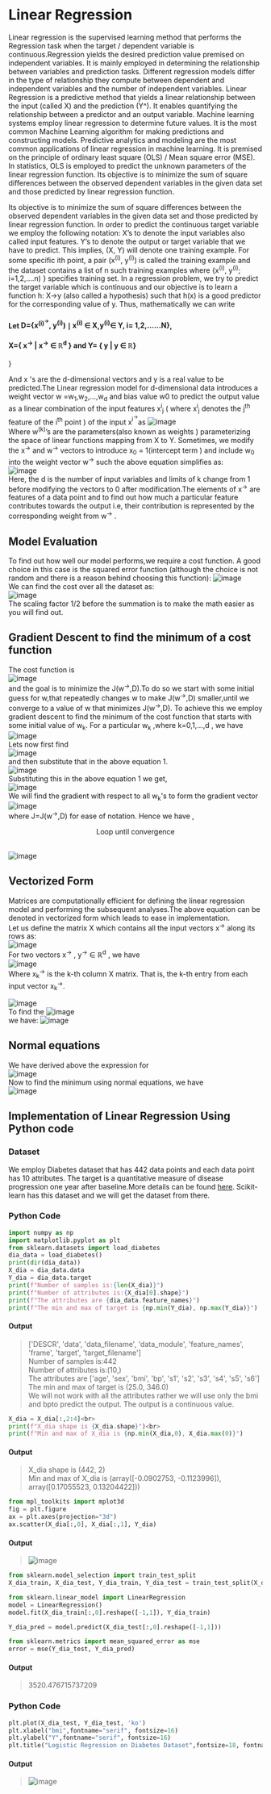 # Linear Regression

Linear regression is the supervised learning method that performs the Regression task when the target / dependent variable is continuous.Regression yields the desired prediction value premised on independent variables. It is mainly employed in determining the relationship between variables and prediction tasks. Different regression models differ in the type of relationship they compute between dependent and independent variables and the number of independent variables.
      Linear Regression is a predictive method that yields a linear relationship between the input (called X) and the prediction (Y^). It enables quantifying the relationship between a predictor and an output variable.
Machine learning systems employ linear regression to determine future values. It is the most common Machine Learning algorithm for making predictions and constructing models. Predictive analytics and modeling are the most common applications of linear regression in machine learning. It is premised on the principle of ordinary least square (OLS) / Mean square error (MSE). In statistics, OLS is employed to predict the unknown parameters of the linear regression function. Its objective is to minimize the sum of square differences between the observed dependent variables in the given data set and those predicted by linear regression function.

Its objective is to minimize the sum of square differences between the observed dependent variables in the given data set and those predicted by linear regression function. In order to predict  the continuous target variable we employ the following  notation:
  X’s to denote the input variables also called input features.
  Y’s to denote the output or target variable that we have to predict.
This implies, (X, Y) will denote one training example.
For some specific  ith  point, a pair (x<sup>(i)</sup>, y<sup>(i)</sup>) is called the training example and the dataset contains a list of n such training examples  where {x<sup>(i)</sup>, y<sup>(i)</sup>; i=1,2,….n)  } specifies training set. In a regression problem, we try to predict the target variable which is continuous and our objective is to learn a function h: X→y   (also called a hypothesis) such that h(x) is a good predictor for the corresponding value of y. 
Thus, mathematically  we can write 

#### Let **D={x<sup>(i)<sup>→</sup></sup>, y<sup>(i)</sup>)**  ∣ **x<sup>(i)</sup> ∈  X**,**y<sup>(i)</sup>∈ Y, i= 1,2,……N}**,<br>

####  **X={ x<sup>→</sup> | x<sup>→</sup> ∈ ℝ<sup>d</sup> }** and **Y= { y  |  y ∈ ℝ}**
}

And x 's  are  the d-dimensional vectors and y is a real value to be predicted.The Linear regression model for d-dimensional data introduces a weight vector w =w<sub>1</sub>,w<sub>2</sub>,...,w<sub>d</sub> and bias value w0 to predict the output value as a linear combination of the input features x<sup>i</sup><sub>j</sub>  ( where x<sup>i</sup><sub>j</sub> denotes the j<sup>th</sup> feature of the i<sup>th</sup>  point )  of the input x<sup>i<sup>→</sup></sup>as
![image](https://user-images.githubusercontent.com/97376928/160909144-6d3e6a0f-1856-44ad-957d-8f123d6e2f17.png)<br>
Where w<sup>(k)</sup>’s are the parameters(also known as weights ) parameterizing the space of linear functions mapping from X to Y. Sometimes, we modify the  x<sup>→</sup> and  w<sup>→</sup>  vectors to introduce  x<sub>0</sub> = 1(intercept term )   and include  w<sub>0</sub>  into the weight vector  w<sup>→</sup>    such the above equation simplifies as: <br>
![image](https://user-images.githubusercontent.com/97376928/160911903-a26d727e-8c5e-4911-a9b2-b5081bcf441e.png)<br>
Here, the d is the number of input variables and limits of k change from 1 before modifying the vectors to 0 after modification.The elements of x<sup>→</sup>  are features of a data point and to find out how much a particular feature contributes towards the output i.e, their contribution is represented by the corresponding weight from   w<sup>→</sup> .
## Model Evaluation
To find out how well our model performs,we require a cost function. A good choice in this case is the squared error function (although the choice is not random and there is a reason behind choosing this function):
![image](https://user-images.githubusercontent.com/97376928/160912682-6027599a-7e32-427d-b14d-55eaa591253b.png)<br>
We can find the cost over all the dataset as:<br>
![image](https://user-images.githubusercontent.com/97376928/160913118-2bf7bd36-0013-41f0-85f5-b498f6bdf5d8.png)<br>
The scaling factor 1/2 before the summation  is to make the math easier as you will find out.
## Gradient Descent to find the minimum of a cost function
The cost function is<br>
![image](https://user-images.githubusercontent.com/97376928/160913118-2bf7bd36-0013-41f0-85f5-b498f6bdf5d8.png)<br>
and the goal is to minimize the J(w<sup>→</sup>,D).To do so we start with some initial guess for w,that repeatedly changes w to make J(w<sup>→</sup>,D) smaller,until we converge to a value of w that minimizes J(w<sup>→</sup>,D).
To achieve this we employ gradient descent to find the minimum of the cost function that starts with some initial value of w<sub>k</sub>. For a particular w<sub>k</sub> ,where  k=0,1,…,d , we have<br>
![image](https://user-images.githubusercontent.com/97376928/160915298-f62757ba-c3e0-451f-b2b2-5505b612aa89.png)<br>
Lets now first find <br>
![image](https://user-images.githubusercontent.com/97376928/160916773-67b7df9c-1abe-40f5-9583-c5877ab0281a.png)<br>and then substitute that in the above equation 1.<br>
![image](https://user-images.githubusercontent.com/97376928/160917253-892a1507-f548-4630-8387-6f302c938bee.png)<br>
Substituting this in the above equation 1   we get,<br>
![image](https://user-images.githubusercontent.com/97376928/160917533-962b5a2f-e35a-41c1-80b8-80a3ab6265f9.png)<br>
We will find the gradient with respect to all  w<sub>k</sub>'s  to form the gradient vector<br>
![image](https://user-images.githubusercontent.com/97376928/160917799-ef237415-f71d-4cd9-8c93-16ca970f5165.png)<br>
where  J=J(w<sup>→</sup>,D) for ease of notation.
Hence we have ,<br>
          <center>Loop until convergence</center><br>

![image](https://user-images.githubusercontent.com/97376928/160918871-393be701-dcda-4dd5-86ed-2c128a65ea78.png)<br>

## Vectorized Form
Matrices are computationally efficient for defining the linear regression model and performing the subsequent analyses.The above equation can be denoted in vectorized form which leads to ease in implementation.<br>Let us define the matrix  X  which contains all the input vectors  x<sup>→</sup>  along its rows as:<br>
![image](https://user-images.githubusercontent.com/97376928/160919232-0cc96b44-c96b-4fd7-b7c1-827090e94d10.png)<br>
For two vectors  x<sup>→</sup> , y<sup>→</sup>  ∈ ℝ<sup>d</sup>  , we have<br>
![image](https://user-images.githubusercontent.com/97376928/160919539-d01851f8-ebe2-477d-b917-158e7f16eee8.png)<br>
 Where x<sub>k</sub><sup>→</sup> is the k-th column X matrix. That is, the k-th entry from each input vector x<sub>k</sub><sup>→</sup>.<br>

![image](https://user-images.githubusercontent.com/97376928/160920278-834219cb-4d9c-4c83-b953-fd4f1f68c00a.png)<br>To find the 
![image](https://user-images.githubusercontent.com/97376928/160920567-98990b27-67a6-4731-9627-d128cdbdad6c.png)<br>
we have:
![image](https://user-images.githubusercontent.com/97376928/160920700-3c79a84a-0134-4c4f-8df2-36700ae70d89.png)

## Normal equations 
 
  We have derived above the expression for <br>
  ![image](https://user-images.githubusercontent.com/97376928/160920936-a673db35-6f2e-489c-8d5c-648b6600e657.png)
<br>
  Now to find the minimum using normal equations, we have<br>
  ![image](https://user-images.githubusercontent.com/97376928/160921206-36d5d2ec-211a-4c08-891c-c52602196cbd.png)<br>
  ## Implementation of Linear Regression Using Python code
### Dataset
We employ Diabetes dataset that has 442 data points and each data point has 10 attributes. The target is a quantitative measure of disease progression one year after baseline.More details can be found [here](https://web.stanford.edu/~hastie/Papers/LARS/LeastAngle_2002.pdf). Scikit-learn has this dataset and we will get the dataset from there.
### Python Code
```python
import numpy as np
import matplotlib.pyplot as plt
from sklearn.datasets import load_diabetes
dia_data = load_diabetes()
print(dir(dia_data))
X_dia = dia_data.data
Y_dia = dia_data.target
print(f"Number of samples is:{len(X_dia)}")
print(f"Number of attributes is:{X_dia[0].shape}")
print(f"The attributes are {dia_data.feature_names}")
print(f"The min and max of target is {np.min(Y_dia), np.max(Y_dia)}")
````
#### Output
>['DESCR', 'data', 'data_filename', 'data_module', 'feature_names', 'frame', 'target', 'target_filename']<br>
Number of samples is:442<br>
Number of attributes is:(10,)<br>
The attributes are ['age', 'sex', 'bmi', 'bp', 's1', 's2', 's3', 's4', 's5', 's6']<br>
The min and max of target is (25.0, 346.0)<br>
We will not work with all the attributes rather we will use only the bmi and bpto predict the output. The output is a continuous value.

```python
X_dia = X_dia[:,2:4]<br>
print(f"X_dia shape is {X_dia.shape}")<br>
print(f"Min and max of X_dia is {np.min(X_dia,0), X_dia.max(0)}")
````
#### Output
>X_dia shape is (442, 2)<br>
Min and max of X_dia is (array([-0.0902753, -0.1123996]), array([0.17055523, 0.13204422]))

```python
from mpl_toolkits import mplot3d
fig = plt.figure
ax = plt.axes(projection="3d")
ax.scatter(X_dia[:,0], X_dia[:,1], Y_dia)
````
#### Output
>![image](https://user-images.githubusercontent.com/97376928/160990272-2c90ab61-d87c-4454-9e7e-009211a3338c.png)

```python
from sklearn.model_selection import train_test_split
X_dia_train, X_dia_test, Y_dia_train, Y_dia_test = train_test_split(X_dia, Y_dia, train_size=.8)
````
```python
from sklearn.linear_model import LinearRegression
model = LinearRegression()
model.fit(X_dia_train[:,0].reshape([-1,1]), Y_dia_train)
````
```python
Y_dia_pred = model.predict(X_dia_test[:,0].reshape([-1,1]))
````
```python
from sklearn.metrics import mean_squared_error as mse
error = mse(Y_dia_test, Y_dia_pred)
````
#### Output
>3520.476715737209
### Python Code
```python
plt.plot(X_dia_test, Y_dia_test, 'ko')
plt.xlabel("bmi",fontname="serif", fontsize=16)
plt.ylabel("Y",fontname="serif", fontsize=16)
plt.title("Logistic Regression on Diabetes Dataset",fontsize=18, fontname="serif",style='italic')
````
#### Output
>![image](https://user-images.githubusercontent.com/97376928/160990626-d6e36ff9-c277-40b2-9cd6-211aa45d8868.png)

